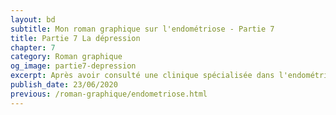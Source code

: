 ```yaml
---
layout: bd
subtitle: Mon roman graphique sur l'endométriose - Partie 7
title: Partie 7 La dépression
chapter: 7
category: Roman graphique
og_image: partie7-depression
excerpt: Après avoir consulté une clinique spécialisée dans l'endométriose pour mes douleurs chroniques lombaires, je me retrouve face à un médecin qui m'explique que ma précédente opération a été mal faite et qu'il faut enlever toutes les lésions d'endométriose pour me soulager. L'opération prévoit également de couper un bout de mon uretère et de le réimplanter plus haut sur la vessie pour couper une lésion qui serait implantée sur l'uretère et me créerait des douleurs types colique néphrétique. Cette nouvelle opération est très lourde et m'effraie énormément. Je suis en attente  d'une IRM qui aidera à valider l'opération ou non, mais moralement je suis au plus bas.
publish_date: 23/06/2020
previous: /roman-graphique/endometriose.html
---
```

